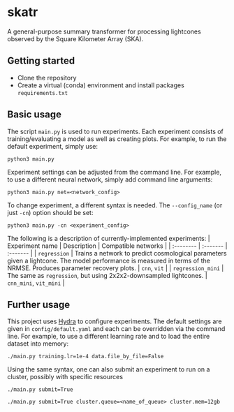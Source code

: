 # skatr
A general-purpose summary transformer for processing lightcones observed by the Square Kilometer Array (SKA).

## Getting started
- Clone the repository
- Create a virtual (conda) environment and install packages `requirements.txt`


## Basic usage
The script `main.py` is used to run experiments. Each experiment consists of training/evaluating a model as well as creating plots. For example, to run the default experiment, simply use:
```
python3 main.py
```
Experiment settings can be adjusted from the command line. For example, to use a different neural network, simply add command line arguments:
```
python3 main.py net=<network_config>
```
To change experiment, a different syntax is needed. The `--config_name` (or  just `-cn`) option should be set:
```
python3 main.py -cn <experiment_config>
```

The following is a description of currently-implemented experiments:
| Experiment name | Description | Compatible networks |
| :-------- | :------- | :------- |
| `regression` | Trains a network to predict cosmological parameters given a lightcone. The model performance is measured in terms of the NRMSE. Produces parameter recovery plots. | `cnn`, `vit` |
| `regression_mini` | The same as `regression`, but using 2x2x2-downsampled lightcones. | `cnn_mini`, `vit_mini` |

## Further usage
This project uses [Hydra](https://hydra.cc/docs/intro/) to configure experiments. The default settings are given in `config/default.yaml` and each can be overridden via the command line. For example, to use a different learning rate and to load the entire dataset into memory:
```
./main.py training.lr=1e-4 data.file_by_file=False
```
Using the same syntax, one can also submit an experiment to run on a cluster, possibly with specific resources
```
./main.py submit=True
```
```
./main.py submit=True cluster.queue=<name_of_queue> cluster.mem=12gb
```